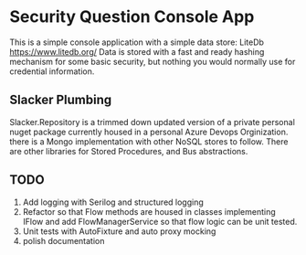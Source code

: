 # Security Question Console App
This is a simple console application with a simple data store: LiteDb https://www.litedb.org/
Data is stored with a fast and ready hashing mechanism for some basic security, but nothing you would normally use for credential information.

## Slacker Plumbing
Slacker.Repository is a trimmed down updated version of a private personal nuget package currently housed in a personal Azure Devops Orginization. there is a Mongo implementation with other NoSQL stores to follow.  There are other libraries for Stored Procedures, and Bus abstractions.


## TODO
1. Add logging with Serilog and structured logging
2. Refactor so that Flow methods are housed in classes implementing IFlow and add FlowManagerService so that flow logic can be unit tested.
3. Unit tests with AutoFixture and auto proxy mocking
4. polish documentation